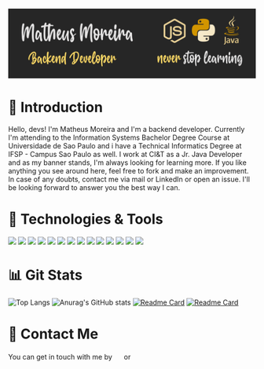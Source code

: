 [![Header](https://github.com/Matheus920/Matheus920/blob/d85651308845defecc68d28773ba96f9dbe0fd6c/Banner_cropped.png?raw=true "Header")](https://www.linkedin.com/in/matheus-moreira-da-silva-9ab50615a/)

<h1>&#129305; Introduction</h1>

Hello, devs! I'm Matheus Moreira and I'm a backend developer. Currently I'm attending to the Information Systems Bachelor Degree Course at Universidade de Sao Paulo and i have a Technical Informatics Degree at IFSP - Campus Sao Paulo as well. I work at CI&T as a Jr. Java Developer and as my banner stands, I'm always looking for learning more. If you like anything you see around here, feel free to fork and make an improvement. In case of any doubts, contact me via mail or LinkedIn or open an issue. I'll be looking forward to answer you the best way I can.

<h1>&#129520; Technologies & Tools</h1>

![](https://img.shields.io/badge/Code-Node.js-informational?style=flat&logo=Node.js&logoColor=white&color=d39600) ![](https://img.shields.io/badge/Code-Python-informational?style=flat&logo=Python&logoColor=white&color=d39600) ![](https://img.shields.io/badge/Code-Java-informational?style=flat&logo=Java&logoColor=white&color=d39600) ![](https://img.shields.io/badge/Code-Javascript-informational?style=flat&logo=Javascript&logoColor=white&color=d39600) ![](https://img.shields.io/badge/Database-MySQL-informational?style=flat&logo=MySQL&logoColor=white&color=d39600) ![](https://img.shields.io/badge/Database-PostgreSQL-informational?style=flat&logo=PostgreSQL&logoColor=white&color=d39600) ![](https://img.shields.io/badge/Cloud-AWS-informational?style=flat&logo=AmazonAWS&logoColor=white&color=d39600) ![](https://img.shields.io/badge/Cloud-Azure-informational?style=flat&logo=MicrosoftAzure&logoColor=white&color=d39600) ![](https://img.shields.io/badge/Code-HTML-informational?style=flat&logo=HTML5&logoColor=white&color=d39600) ![](https://img.shields.io/badge/Code-CSS-informational?style=flat&logo=CSS3&logoColor=white&color=d39600) ![](https://img.shields.io/badge/Code-Vue.js-informational?style=flat&logo=Vue.js&logoColor=white&color=d39600) ![](https://img.shields.io/badge/Code-C-informational?style=flat&logo=C&logoColor=white&color=d39600) ![](https://img.shields.io/badge/OS-Linux-informational?style=flat&logo=Linux&logoColor=white&color=d39600) ![](https://img.shields.io/badge/OS-Windows-informational?style=flat&logo=Windows&logoColor=white&color=d39600)

<h1>&#128202; Git Stats</h1>

![Top Langs](https://github-readme-stats.vercel.app/api/top-langs/?username=Matheus920&layout=compact&theme=dark&icon_color=d39600)
![Anurag's GitHub stats](https://github-readme-stats.vercel.app/api?username=Matheus920&show_icons=true&count_private=true&theme=dark&icon_color=d39600)
[![Readme Card](https://github-readme-stats.vercel.app/api/pin/?username=Matheus920&repo=CorreiosScrapper&theme=dark&icon_color=d39600)](https://github.com/Matheus920/CorreiosScrapper)
[![Readme Card](https://github-readme-stats.vercel.app/api/pin/?username=Matheus920&repo=shopee-business-case&theme=dark&icon_color=d39600)](https://github.com/Matheus920/shopee-business-case)

<h1>&#128199; Contact Me</h1>

You can get in touch with me by <a href="https://www.linkedin.com/in/matheus-moreira-da-silva-9ab50615a/"><img height="16" width="16" src="https://cdn.jsdelivr.net/npm/simple-icons@v6/icons/linkedin.svg" /></a> or <a href="mailto:matheusm920@gmail.com"><img height="16" width="16" src="https://cdn.jsdelivr.net/npm/simple-icons@v6/icons/gmail.svg" /></a>
